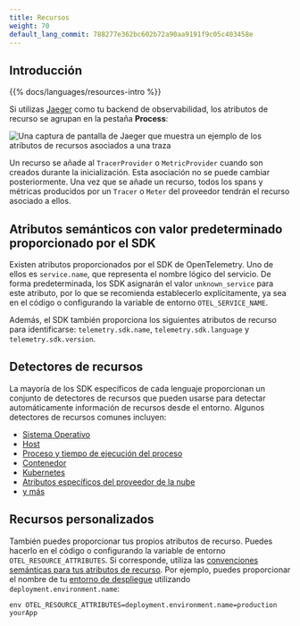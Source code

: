 ```yaml
---
title: Recursos
weight: 70
default_lang_commit: 788277e362bc602b72a90aa9191f9c05c403458e
---
```


## Introducción

{{% docs/languages/resources-intro %}}

Si utilizas [Jaeger](https://www.jaegertracing.io/) como tu backend de
observabilidad, los atributos de recurso se agrupan en la pestaña **Process**:

![Una captura de pantalla de Jaeger que muestra un ejemplo de los atributos de recursos asociados a una traza](screenshot-jaeger-resources.png)

Un recurso se añade al `TracerProvider` o `MetricProvider` cuando son creados
durante la inicialización. Esta asociación no se puede cambiar posteriormente.
Una vez que se añade un recurso, todos los spans y métricas producidos por un
`Tracer` o `Meter` del proveedor tendrán el recurso asociado a ellos.

## Atributos semánticos con valor predeterminado proporcionado por el SDK

Existen atributos proporcionados por el SDK de OpenTelemetry. Uno de ellos es
`service.name`, que representa el nombre lógico del servicio. De forma
predeterminada, los SDK asignarán el valor `unknown_service` para este atributo,
por lo que se recomienda establecerlo explícitamente, ya sea en el código o
configurando la variable de entorno `OTEL_SERVICE_NAME`.

Además, el SDK también proporciona los siguientes atributos de recurso para
identificarse: `telemetry.sdk.name`, `telemetry.sdk.language` y
`telemetry.sdk.version`.

## Detectores de recursos

La mayoría de los SDK específicos de cada lenguaje proporcionan un conjunto de
detectores de recursos que pueden usarse para detectar automáticamente
información de recursos desde el entorno. Algunos detectores de recursos comunes
incluyen:

- [Sistema Operativo](/docs/specs/semconv/resource/os/)
- [Host](/docs/specs/semconv/resource/host/)
- [Proceso y tiempo de ejecución del proceso](/docs/specs/semconv/resource/process/)
- [Contenedor](/docs/specs/semconv/resource/container/)
- [Kubernetes](/docs/specs/semconv/resource/k8s/)
- [Atributos específicos del proveedor de la nube](/docs/specs/semconv/resource/#cloud-provider-specific-attributes)
- [y más](/docs/specs/semconv/resource/)

## Recursos personalizados

También puedes proporcionar tus propios atributos de recurso. Puedes hacerlo en
el código o configurando la variable de entorno `OTEL_RESOURCE_ATTRIBUTES`. Si
corresponde, utiliza las
[convenciones semánticas para tus atributos de recurso](/docs/specs/semconv/resource).
Por ejemplo, puedes proporcionar el nombre de tu
[entorno de despliegue](/docs/specs/semconv/resource/deployment-environment/)
utilizando `deployment.environment.name`:

```shell
env OTEL_RESOURCE_ATTRIBUTES=deployment.environment.name=production yourApp
```
